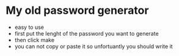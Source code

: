 # My old password generator
- easy to use
- first put the lenght of the password you want to generate
- then click make
- you can not copy or paste it so unfortuantly you should write it
